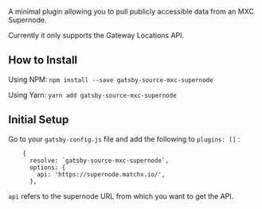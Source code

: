 A minimal plugin allowing you to pull publicly accessible data from an MXC Supernode.

Currently it only supports the Gateway Locations API.

## How to Install

Using NPM:
`npm install --save gatsby-source-mxc-supernode`

Using Yarn:
`yarn add gatsby-source-mxc-supernode`

## Initial Setup

Go to your `gatsby-config.js` file and add the following to `plugins: []` :

```
    {
      resolve: `gatsby-source-mxc-supernode`,
      options: {
        api: 'https://supernode.matchx.io/',
      },
```

`api` refers to the supernode URL from which you want to get the API.

